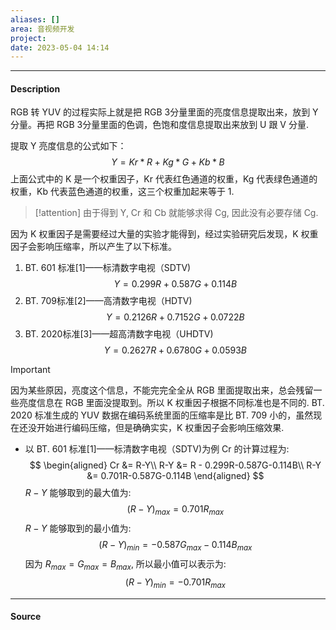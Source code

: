 ```yaml
---
aliases: []
area: 音视频开发
project: 
date: 2023-05-04 14:14
---
```

---
#### Description
RGB 转 YUV 的过程实际上就是把 RGB 3分量里面的亮度信息提取出来，放到 Y 分量。再把 RGB 3分量里面的色调，色饱和度信息提取出来放到 U 跟 V 分量.

提取 Y 亮度信息的公式如下：
$$
Y = Kr*R + Kg*G+Kb*B
$$
上面公式中的 K 是一个权重因子，Kr 代表红色通道的权重，Kg 代表绿色通道的权重，Kb 代表蓝色通道的权重，这三个权重加起来等于 1.
> [!attention] 
> 由于得到 Y, Cr 和 Cb 就能够求得 Cg, 因此没有必要存储 Cg.

因为 K 权重因子是需要经过大量的实验才能得到，经过实验研究后发现，K 权重因子会影响压缩率，所以产生了以下标准。

1. BT. 601 标准[1]——标清数字电视（SDTV)
$$
Y = 0.299R + 0.587G + 0.114B
$$
1. BT. 709标准[2]——高清数字电视（HDTV)
$$
Y = 0.2126R + 0.7152G + 0.0722B
$$
1. BT. 2020标准[3]——超高清数字电视（UHDTV)
$$
Y = 0.2627R + 0.6780G + 0.0593B
$$

> [!important] 
> 因为某些原因，亮度这个信息，不能完完全全从 RGB 里面提取出来，总会残留一些亮度信息在 RGB 里面没提取到。所以 K 权重因子根据不同标准也是不同的.
> BT. 2020 标准生成的 YUV 数据在编码系统里面的压缩率是比 BT. 709 小的，虽然现在还没开始进行编码压缩，但是确确实实，K 权重因子会影响压缩效果.

- 以 BT. 601 标准[1]——标清数字电视（SDTV)为例
Cr 的计算过程为: 
$$
\begin{aligned}
Cr &= R-Y\\
R-Y &= R - 0.299R-0.587G-0.114B\\
R-Y &= 0.701R-0.587G-0.114B
\end{aligned}
$$
$R-Y$ 能够取到的最大值为:
$$
(R-Y)_{max} = 0.701R_{max}
$$
$R-Y$ 能够取到的最小值为:
$$
(R-Y)_{min} = -0.587G_{max}-0.114B_{max}
$$
因为 $R_{max} = G_{max} = B_{max}$, 所以最小值可以表示为:
$$
(R-Y)_{min} = -0.701R_{max}
$$





---
#### Source

